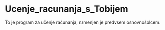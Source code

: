 # Ucenje_racunanja_s_Tobijem
To je program za učenje računanja, namenjen je predvsem osnovnošolcem.
